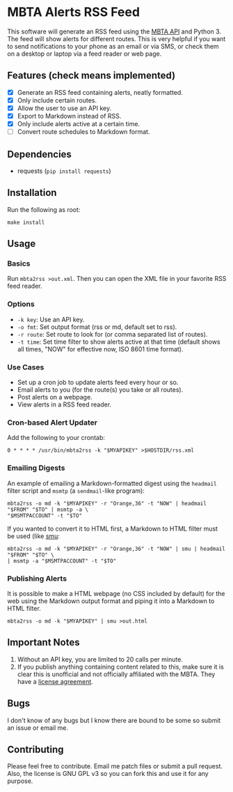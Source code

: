 # MBTA Alerts RSS Feed

This software will generate an RSS feed using the [MBTA
API](https://www.mbta.com/developers/v3-api) and Python 3. The
feed will show alerts for different routes. This is very helpful if
you want to send notifications to your phone as an email or via SMS,
or check them on a desktop or laptop via a feed reader or web page.

## Features (check means implemented)

- [X] Generate an RSS feed containing alerts, neatly formatted.
- [X] Only include certain routes.
- [X] Allow the user to use an API key.
- [X] Export to Markdown instead of RSS.
- [X] Only include alerts active at a certain time.
- [ ] Convert route schedules to Markdown format.

## Dependencies

* requests (`pip install requests`)

## Installation

Run the following as root:

	make install

## Usage

### Basics

Run `mbta2rss >out.xml`. Then you can open the XML file in your
favorite RSS feed reader.

### Options

* `-k key`: Use an API key.
* `-o fmt`: Set output format (rss or md, default set to rss).
* `-r route`: Set route to look for (or comma separated list of
  routes).
* `-t time`: Set time filter to show alerts active at that time
  (default shows all times, "NOW" for effective now, ISO 8601 time
  format).

### Use Cases

* Set up a cron job to update alerts feed every hour or so.
* Email alerts to you (for the route(s) you take or all routes).
* Post alerts on a webpage.
* View alerts in a RSS feed reader.

### Cron-based Alert Updater

Add the following to your crontab:

	0 * * * * /usr/bin/mbta2rss -k "$MYAPIKEY" >$HOSTDIR/rss.xml

### Emailing Digests

An example of emailing a Markdown-formatted digest using the `headmail` filter
script and `msmtp` (a `sendmail`-like program):

	mbta2rss -o md -k "$MYAPIKEY" -r "Orange,36" -t "NOW" | headmail "$FROM" "$TO" | msmtp -a \
	"$MSMTPACCOUNT" -t "$TO"

If you wanted to convert it to HTML first, a Markdown to HTML filter must be
used (like [smu](https://github.com/Gottox/smu):

	mbta2rss -o md -k "$MYAPIKEY" -r "Orange,36" -t "NOW" | smu | headmail "$FROM" "$TO" \
	| msmtp -a "$MSMTPACCOUNT" -t "$TO"

### Publishing Alerts
	
It is possible to make a HTML webpage (no CSS included by default) for the web
using the Markdown output format and piping it into a Markdown to HTML filter.

	mbta2rss -o md -k "$MYAPIKEY" | smu >out.html

## Important Notes

1. Without an API key, you are limited to 20 calls per minute.
2. If you publish anything containing content related to this, make sure it is
   clear this is unofficial and not officially affiliated with the MBTA. They
   have a [license agreement](https://www.mass.gov/files/documents/2017/10/27/develop_license_agree_0.pdf).

## Bugs

I don't know of any bugs but I know there are bound to be some so submit an
issue or email me.

## Contributing

Please feel free to contribute. Email me patch files or submit a pull request.
Also, the license is GNU GPL v3 so you can fork this and use it for any purpose.

